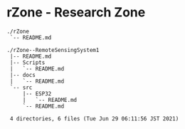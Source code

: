 # rZone - Research Zone

    ./rZone
     `-- README.md

    ./rZone--RemoteSensingSystem1
     |-- README.md
     |-- Scripts
     |   `-- README.md
     |-- docs
     |   `-- README.md
     `-- src
         |-- ESP32
         |   `-- README.md
         `-- README.md

     4 directories, 6 files (Tue Jun 29 06:11:56 JST 2021)
